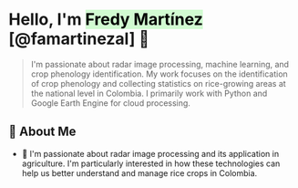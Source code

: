 # Hello, I'm <mark style="background: #BBFABBA6;">Fredy Martínez</mark> [@famartinezal] 👋

> I'm passionate about radar image processing, machine learning, and crop phenology identification. My work focuses on the identification of crop phenology and collecting statistics on rice-growing areas at the national level in Colombia. I primarily work with Python and Google Earth Engine for cloud processing.
>
## 🚀 About Me

- 👀 I'm passionate about radar image processing and its application in agriculture. I'm particularly interested in how these technologies can help us better understand and manage rice crops in Colombia.
